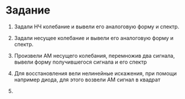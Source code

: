 # Задание

1. Задали НЧ колебание и вывели его аналоговую форму и спектр.

2. Задали несущее колебание и вывели его аналоговую форму и спектр.

3. Произвели АМ несущего колебания, перемножив два сигнала, вывели форму получившегося сигнала и его спектр

4. Для восстановления вели нелинейные искажения, при помощи например диода, для этого возвели АМ сигнал в квадрат

5. 
